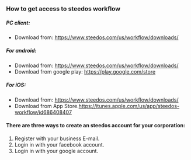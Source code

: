 ### How to get access to steedos workflow

##### PC client:
- Download from: https://www.steedos.com/us/workflow/downloads/

##### For android:
- Download from: https://www.steedos.com/us/workflow/downloads/
- Download from google play: https://play.google.com/store

##### For iOS:
- Download from: https://www.steedos.com/us/workflow/downloads/
- Download from App Store.https://itunes.apple.com/us/app/steedos-workflow/id686408407
 
#### There are three ways to create an steedos account for your corporation:
1. Register with your business E-mail.
2. Login in with your facebook account.
3. Login in with your google account.



